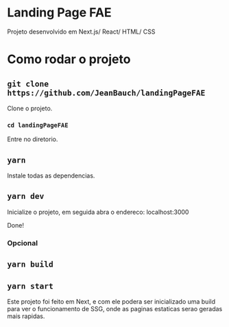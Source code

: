 # Landing Page FAE

Projeto desenvolvido em Next.js/ React/ HTML/ CSS

# Como rodar o projeto

## `git clone https://github.com/JeanBauch/landingPageFAE`

Clone o projeto.

### `cd landingPageFAE`

Entre no diretorio.

## `yarn`

Instale todas as dependencias.

## `yarn dev`

Inicialize o projeto, em seguida abra o endereco: localhost:3000

Done!

### Opcional

## `yarn build`
## `yarn start`

Este projeto foi feito em Next, e com ele podera ser inicializado uma build para ver o funcionamento de SSG, onde as paginas estaticas serao geradas mais rapidas.
